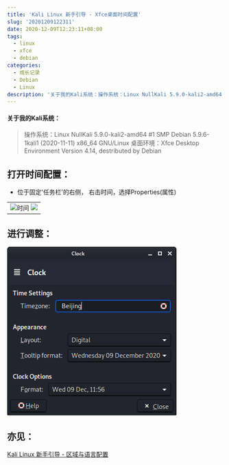 ```yaml
---
title: 'Kali Linux 新手引导 - Xfce桌面时间配置'
slug: '20201209122311'
date: 2020-12-09T12:23:11+08:00
tags:
  - linux
  - xfce
  - debian
categories:
  - 成长记录
  - Debian
  - Linux
description: '关于我的Kali系统：操作系统：Linux NullKali 5.9.0-kali2-amd64 #1 SMP Debian 5.9.6-1kali1 (2020-11-11) x86_64 GNU/Linux桌面环境：Xfce Desktop Environment Version 4.14, destributed by Debian打开时间配置：位于固定’任务栏’的右侧， 右击时间，选择Properties(属性)进行调整：亦见：Kali Linux 新手引导 '
---
```


#### 关于我的Kali系统：

> 操作系统：Linux NullKali 5.9.0-kali2-amd64 #1 SMP Debian 5.9.6-1kali1 (2020-11-11) x86_64 GNU/Linux
> 桌面环境：Xfce Desktop Environment Version 4.14, destributed by Debian

## 打开时间配置：

- 位于固定'任务栏'的右侧， 右击时间，选择Properties(属性)

<table>
<tr>
<td>
<img src="https://img-blog.csdnimg.cn/20201209115256539.png" title="时间"/>
<img src="https://img-blog.csdnimg.cn/2020120911532581.png"/>
</td>
</tr>
</table>


## 进行调整：

![界面](images/20201209115711659.png)

## 亦见：

[Kali Linux 新手引导 - 区域与语言配置](https://blog.csdn.net/m0_46555380/article/details/110821855)
